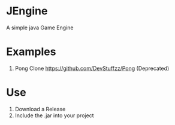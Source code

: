 # JEngine
A simple java Game Engine


# Examples

1. Pong Clone
https://github.com/DevStuffzz/Pong (Deprecated)

# Use

1. Download a Release
2. Include the .jar into your project
